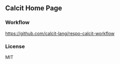 
Calcit Home Page
----

### Workflow

https://github.com/calcit-lang/respo-calcit-workflow

### License

MIT

